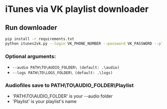 # iTunes via VK playlist downloader

## Run downloader
```bash
pip install -r requirements.txt
python itunes2vk.py --login VK_PHONE_NUMBER --password VK_PASSWORD --playlist PATH\TO\Playlist.txt
```

### Optional arguments:
- ```--audio PATH\TO\AUDIO_FOLDER\ (default: .\audio)```
- ```--logs PATH\TO\LOGS_FOLDER\ (default: .\logs)```

### Audiofiles save to PATH\TO\AUDIO_FOLDER\Playlist 
- 'PATH\TO\AUDIO_FOLDER\' is your --audio folder 
- 'Playlist' is your playlist's name
